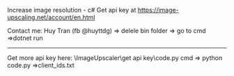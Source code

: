 Increase image resolution - c#
Get api key at https://image-upscaling.net/account/en.html

Contact me: Huy Tran (fb @huyttdg)
=> delele bin folder => go to cmd =>dotnet run

---------
Get more api key here:
\ImageUpscaler\get api key\code.py
cmd => python code.py =>client_ids.txt
